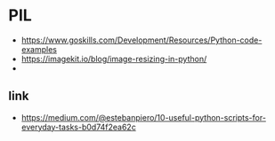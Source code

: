 # PIL
* https://www.goskills.com/Development/Resources/Python-code-examples
* https://imagekit.io/blog/image-resizing-in-python/
* 
## link
* https://medium.com/@estebanpiero/10-useful-python-scripts-for-everyday-tasks-b0d74f2ea62c

